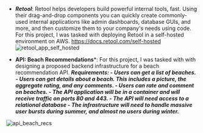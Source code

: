 - ***Retool***: Retool helps developers build powerful internal tools, fast. Using their drag-and-drop components you can quickly create commonly-used internal applications like admin dashboards, database GUIs, and more, and then customize them to your company's needs using code. For this project, I was tasked with deploying Retool in a self-hosted environment on AWS. https://docs.retool.com/self-hosted
 ![retool_app_self_hosted](https://github.com/kingdevtk/architecture-diagrams/assets/61067769/73becbb5-e011-43b1-8989-72e1e951c0d1)





- **API: Beach Recommendations***: For this project, I was tasked with with designing a proposed backend infrastructure for a beach recommendation API.
         ***Requirements:
          - Users can get a list of beaches.
          - Users can get details about a beach. This includes a picture, the aggregate rating, and any comments.
          - Users can rate and comment on beaches.
          - The API application will be in a container and will receive traffic on ports 80 and 443.
          - The API will need access to a relational database
          - The infrastructure will need to handle massive user bursts during summer, and almost no users during winter.***


![api_beach_recs](https://github.com/kingdevtk/architecture-diagrams/assets/61067769/8af272d0-87bd-4e64-bdb9-7496af2d32be)
